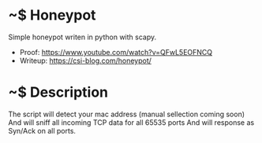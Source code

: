 # ~$ Honeypot
Simple honeypot writen in python with scapy.

* Proof: https://www.youtube.com/watch?v=QFwL5EOFNCQ
* Writeup: https://csi-blog.com/honeypot/

# ~$ Description
The script will detect your mac address (manual sellection coming soon)
And will sniff all incoming TCP data for all 65535 ports
And will response as Syn/Ack on all ports.
